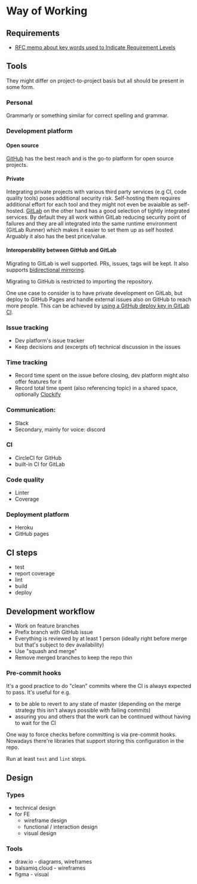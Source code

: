 # Way of Working

## Requirements

- [RFC memo about key words used to Indicate Requirement Levels](https://tools.ietf.org/html/rfc2119)

## Tools

They might differ on project-to-project basis but all should be present in some form.

### Personal
Grammarly or something similar for correct spelling and grammar.

### Development platform

#### Open source

[GitHub](https://github.com/) has the best reach and is the go-to platform for open source projects.

#### Private

Integrating private projects with various third party services (e.g CI, code quality tools) poses additional security risk. Self-hosting them requires additional effort for each tool and they might not even be avaialble as self-hosted. [GitLab](https://gitlab.com/) on the other hand has a good selection of tightly integrated services. By default they all work within GitLab reducing security point of failures and they are all integrated into the same runtime environment (GitLab Runner) which makes it easier to set them up as self hosted. Arguably it also has the best price/value.

#### Interoperability between GitHub and GitLab

Migrating to GitLab is well supported. PRs, issues, tags will be kept. It also supports [bidirectional mirroring](https://docs.gitlab.com/ee/workflow/repository_mirroring.html).

Migrating to GitHub is restricted to importing the repository.

One use case to consider is to have private development on GitLab, but deploy to GitHub Pages and handle external issues also on GitHub to reach more people. This can be achieved by [using a GitHub deploy key in GitLab CI](https://docs.gitlab.com/ee/ci/ssh_keys/).

### Issue tracking
- Dev platform's issue tracker
- Keep decisions and (excerpts of) technical discussion in the issues

### Time tracking
- Record time spent on the issue before closing, dev platform might also offer features for it
- Record total time spent (also referencing topic) in a shared space, optionally [Clockify](https://clockify.me/)

### Communication:
- Slack
- Secondary, mainly for voice: discord

### CI
- CircleCI for GitHub
- built-in CI for GitLab

### Code quality
- Linter
- Coverage

### Deployment platform
- Heroku
- GitHub pages

## CI steps

- test
- report coverage
- lint
- build
- deploy

## Development workflow

- Work on feature branches
- Prefix branch with GitHub issue
- Everything is reviewed by at least 1 person (ideally right before merge but that's subject to dev availability)
- Use "squash and merge"
- Remove merged branches to keep the repo thin

### Pre-commit hooks

It's a good practice to do "clean" commits where the CI is always expected to pass. It's useful for e.g.
- to be able to revert to any state of master (depending on the merge strategy this isn't always possible with failing commits)
- assuring you and others that the work can be continued without having to wait for the CI

One way to force checks before committing is via pre-commit hooks. Nowadays there're libraries that support storing this configuration in the repo.

Run at least `test` and `lint` steps.

## Design

### Types

- technical design
- for FE
  - wireframe design
  - functional / interaction design
  - visual design

### Tools

- draw.io - diagrams, wireframes
- balsamiq.cloud - wireframes
- figma - visual
